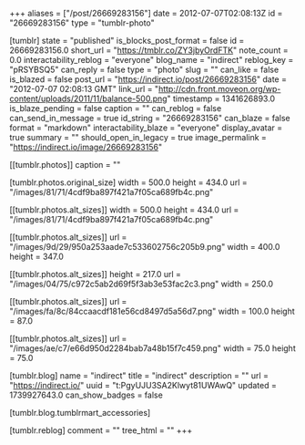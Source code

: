 +++
aliases = ["/post/26669283156"]
date = 2012-07-07T02:08:13Z
id = "26669283156"
type = "tumblr-photo"

[tumblr]
state = "published"
is_blocks_post_format = false
id = 26669283156.0
short_url = "https://tmblr.co/ZY3jbyOrdFTK"
note_count = 0.0
interactability_reblog = "everyone"
blog_name = "indirect"
reblog_key = "pRSYBSQ5"
can_reply = false
type = "photo"
slug = ""
can_like = false
is_blazed = false
post_url = "https://indirect.io/post/26669283156"
date = "2012-07-07 02:08:13 GMT"
link_url = "http://cdn.front.moveon.org/wp-content/uploads/2011/11/balance-500.png"
timestamp = 1341626893.0
is_blaze_pending = false
caption = ""
can_reblog = false
can_send_in_message = true
id_string = "26669283156"
can_blaze = false
format = "markdown"
interactability_blaze = "everyone"
display_avatar = true
summary = ""
should_open_in_legacy = true
image_permalink = "https://indirect.io/image/26669283156"

[[tumblr.photos]]
caption = ""

[tumblr.photos.original_size]
width = 500.0
height = 434.0
url = "/images/81/71/4cdf9ba897f421a7f05ca689fb4c.png"

[[tumblr.photos.alt_sizes]]
width = 500.0
height = 434.0
url = "/images/81/71/4cdf9ba897f421a7f05ca689fb4c.png"

[[tumblr.photos.alt_sizes]]
url = "/images/9d/29/950a253aade7c533602756c205b9.png"
width = 400.0
height = 347.0

[[tumblr.photos.alt_sizes]]
height = 217.0
url = "/images/04/75/c972c5ab2d69f5f3ab3e53fac2c3.png"
width = 250.0

[[tumblr.photos.alt_sizes]]
url = "/images/fa/8c/84ccaacdf181e56cd8497d5a56d7.png"
width = 100.0
height = 87.0

[[tumblr.photos.alt_sizes]]
url = "/images/ae/c7/e66d950d2284bab7a48b15f7c459.png"
width = 75.0
height = 75.0

[tumblr.blog]
name = "indirect"
title = "indirect"
description = ""
url = "https://indirect.io/"
uuid = "t:PgyUJU3SA2Klwyt81UWAwQ"
updated = 1739927643.0
can_show_badges = false

[tumblr.blog.tumblrmart_accessories]

[tumblr.reblog]
comment = ""
tree_html = ""
+++

